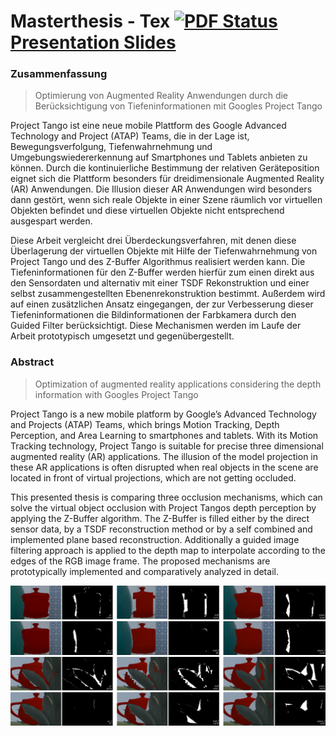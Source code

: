 # Masterthesis - Tex [![PDF Status](https://www.sharelatex.com/github/repos/stetro/masterthesis/builds/latest/badge.svg)](https://www.sharelatex.com/github/repos/stetro/masterthesis/builds/latest/output.pdf) [Presentation Slides](http://stetro.github.io/masterthesis/slides)




### Zusammenfassung

> Optimierung von Augmented Reality Anwendungen durch die Berücksichtigung von Tiefeninformationen mit Googles Project Tango

Project Tango ist eine neue mobile Plattform des Google Advanced Technology and Project (ATAP) Teams, die in der Lage ist, Bewegungsverfolgung, Tiefenwahrnehmung und Umgebungswiedererkennung auf Smartphones und Tablets anbieten zu können. Durch die kontinuierliche Bestimmung der relativen Geräteposition eignet sich die Plattform besonders für dreidimensionale Augmented Reality (AR) Anwendungen. Die Illusion dieser AR Anwendungen wird besonders dann gestört, wenn sich reale Objekte in einer Szene räumlich vor virtuellen Objekten befindet und diese virtuellen Objekte nicht entsprechend ausgespart werden. 

Diese Arbeit vergleicht drei Überdeckungsverfahren, mit denen diese Überlagerung der virtuellen Objekte mit Hilfe der Tiefenwahrnehmung von Project Tango und des Z-Buffer Algorithmus realisiert werden kann. Die Tiefeninformationen für den Z-Buffer werden hierfür zum einen direkt aus den Sensordaten und alternativ mit einer TSDF Rekonstruktion und einer selbst zusammengestellten Ebenenrekonstruktion bestimmt. Außerdem wird auf einen zusätzlichen Ansatz eingegangen, der zur Verbesserung dieser Tiefeninformationen die Bildinformationen der Farbkamera durch den Guided Filter berücksichtigt. Diese Mechanismen werden im Laufe der Arbeit prototypisch umgesetzt und gegenübergestellt. 

### Abstract

> Optimization of augmented reality applications considering the depth information with Googles Project Tango

Project Tango is a new mobile platform by Google’s Advanced Technology and Projects (ATAP) Teams, which brings Motion Tracking, Depth Perception, and Area Learning to smartphones and tablets. With its Motion Tracking technology, Project Tango is suitable for precise three dimensional augmented reality (AR) applications. The illusion of the model projection in these AR applications is often disrupted when real objects in the scene are located in front of virtual projections, which are not getting occluded.

This presented thesis is comparing three occlusion mechanisms, which can solve the virtual object occlusion with Project Tangos depth perception by applying the Z-Buffer algorithm. The Z-Buffer is filled either by the direct sensor data, by a TSDF reconstruction method or by a self combined and implemented plane based reconstruction. Additionally a guided image filtering approach is applied to the depth map to interpolate according to the edges of the RGB image frame. The proposed mechanisms are prototypically  implemented and comparatively analyzed in detail.


![Evaluation Results #1](content/images/evaluation/static_occlusion_results.png)
![Evaluation Results #2](content/images/evaluation/plant_occlusion_results.png)
